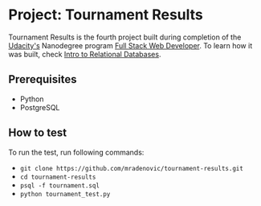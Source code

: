 # Project: Tournament Results

Tournament Results is the fourth project built during completion of the [Udacity's](https://www.udacity.com/) Nanodegree program [Full Stack Web Developer](https://www.udacity.com/course/full-stack-web-developer-nanodegree--nd004). To learn how it was built, check [Intro to Relational Databases](https://www.udacity.com/course/intro-to-relational-databases--ud197).

## Prerequisites

* Python
* PostgreSQL

## How to test

To run the test,  run following commands:
* `git clone https://github.com/mradenovic/tournament-results.git`
* `cd tournament-results`
* `psql -f tournament.sql`
* `python tournament_test.py`
